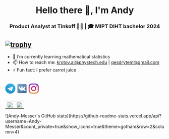 <h1 align="center">Hello there 👋, I'm Andy</h1>
<h3 align="center">Product Analyst at Tinkoff 👨‍💻 | 🎓 MIPT DIHT bachelor 2024</h3>



[![trophy](https://github-profile-trophy.vercel.app/?username=ryo-ma&theme=onedark)](https://github.com/ryo-ma/github-profile-trophy)
---

- 🌱 I’m currently learning mathematical statistics
- 📫 How to reach me: krotov.ai@phystech.edu | qesdrytem@gmail.com
- ⚡ Fun fact: I prefer carrot juice


[![Foo](icons/telegram32.png)](https://t.me/Red_jacket) [![Foo](icons/vk32.png)](https://vk.com/andy_krotov) [![Foo](icons/instagram32.png)](https://www.instagram.com/_po_zhizni_/)
---


<table>
  <tr>
    <td align="center" style="padding=0;width=50%;">
      <img align="center" style="padding=0;" src="https://github-readme-stats.vercel.app/api?username=Andy-Messer&count_private=true&show_icons=true&theme=gotham&row=2&column=4" />

  <td align="center" style="padding=0;width=70%;">
      <img align="center" style="padding=0;" src="https://github-readme-stats.quantumlytangled.vercel.app/api/top-langs/?username=adriengivry&layout=compact&show_icons=true&hide_border=true&icon_color=f0f0f000&count_private=true&extra=Juegos-Serios/ProyectFinal;MoruyankiiFighter/FighterTraighter" />
    </td>
  </tr>
</table>
![Andy-Messer's GitHub stats](https://github-readme-stats.vercel.app/api?username=Andy-Messer&count_private=true&show_icons=true&theme=gotham&row=2&column=4)
